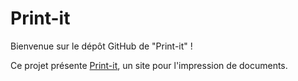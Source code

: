 # Print-it

Bienvenue sur le dépôt GitHub de "Print-it" !

Ce projet présente [Print-it](https://tpiq81.github.io/Print-it/), un site pour l'impression de documents.
